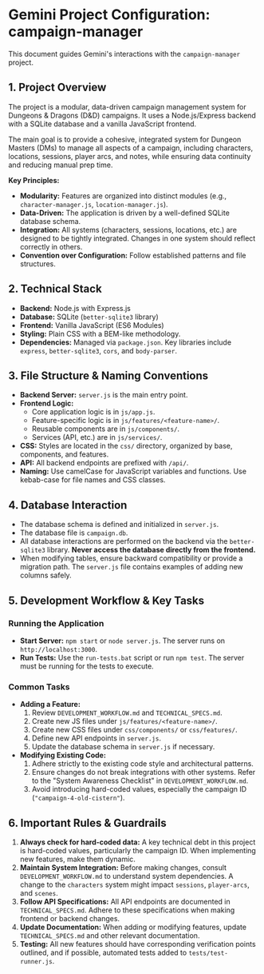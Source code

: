 # Gemini Project Configuration: campaign-manager

This document guides Gemini's interactions with the `campaign-manager` project.

## 1. Project Overview

The project is a modular, data-driven campaign management system for Dungeons & Dragons (D&D) campaigns. It uses a Node.js/Express backend with a SQLite database and a vanilla JavaScript frontend.

The main goal is to provide a cohesive, integrated system for Dungeon Masters (DMs) to manage all aspects of a campaign, including characters, locations, sessions, player arcs, and notes, while ensuring data continuity and reducing manual prep time.

**Key Principles:**
- **Modularity:** Features are organized into distinct modules (e.g., `character-manager.js`, `location-manager.js`).
- **Data-Driven:** The application is driven by a well-defined SQLite database schema.
- **Integration:** All systems (characters, sessions, locations, etc.) are designed to be tightly integrated. Changes in one system should reflect correctly in others.
- **Convention over Configuration:** Follow established patterns and file structures.

## 2. Technical Stack

- **Backend:** Node.js with Express.js
- **Database:** SQLite (`better-sqlite3` library)
- **Frontend:** Vanilla JavaScript (ES6 Modules)
- **Styling:** Plain CSS with a BEM-like methodology.
- **Dependencies:** Managed via `package.json`. Key libraries include `express`, `better-sqlite3`, `cors`, and `body-parser`.

## 3. File Structure & Naming Conventions

- **Backend Server:** `server.js` is the main entry point.
- **Frontend Logic:**
    - Core application logic is in `js/app.js`.
    - Feature-specific logic is in `js/features/<feature-name>/`.
    - Reusable components are in `js/components/`.
    - Services (API, etc.) are in `js/services/`.
- **CSS:** Styles are located in the `css/` directory, organized by base, components, and features.
- **API:** All backend endpoints are prefixed with `/api/`.
- **Naming:** Use camelCase for JavaScript variables and functions. Use kebab-case for file names and CSS classes.

## 4. Database Interaction

- The database schema is defined and initialized in `server.js`.
- The database file is `campaign.db`.
- All database interactions are performed on the backend via the `better-sqlite3` library. **Never access the database directly from the frontend.**
- When modifying tables, ensure backward compatibility or provide a migration path. The `server.js` file contains examples of adding new columns safely.

## 5. Development Workflow & Key Tasks

### Running the Application
- **Start Server:** `npm start` or `node server.js`. The server runs on `http://localhost:3000`.
- **Run Tests:** Use the `run-tests.bat` script or run `npm test`. The server must be running for the tests to execute.

### Common Tasks
- **Adding a Feature:**
    1.  Review `DEVELOPMENT_WORKFLOW.md` and `TECHNICAL_SPECS.md`.
    2.  Create new JS files under `js/features/<feature-name>/`.
    3.  Create new CSS files under `css/components/` or `css/features/`.
    4.  Define new API endpoints in `server.js`.
    5.  Update the database schema in `server.js` if necessary.
- **Modifying Existing Code:**
    1.  Adhere strictly to the existing code style and architectural patterns.
    2.  Ensure changes do not break integrations with other systems. Refer to the "System Awareness Checklist" in `DEVELOPMENT_WORKFLOW.md`.
    3.  Avoid introducing hard-coded values, especially the campaign ID (`"campaign-4-old-cistern"`).

## 6. Important Rules & Guardrails

1.  **Always check for hard-coded data:** A key technical debt in this project is hard-coded values, particularly the campaign ID. When implementing new features, make them dynamic.
2.  **Maintain System Integration:** Before making changes, consult `DEVELOPMENT_WORKFLOW.md` to understand system dependencies. A change to the `characters` system might impact `sessions`, `player-arcs`, and `scenes`.
3.  **Follow API Specifications:** All API endpoints are documented in `TECHNICAL_SPECS.md`. Adhere to these specifications when making frontend or backend changes.
4.  **Update Documentation:** When adding or modifying features, update `TECHNICAL_SPECS.md` and other relevant documentation.
5.  **Testing:** All new features should have corresponding verification points outlined, and if possible, automated tests added to `tests/test-runner.js`.

